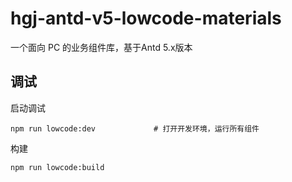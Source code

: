 # hgj-antd-v5-lowcode-materials

一个面向 PC 的业务组件库，基于Antd 5.x版本

## 调试
启动调试

```
npm run lowcode:dev             # 打开开发环境，运行所有组件
```

构建

```
npm run lowcode:build
```


